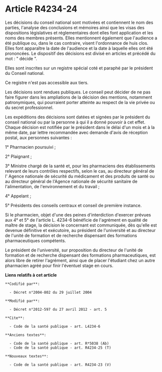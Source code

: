 # Article R4234-24

Les décisions du conseil national sont motivées et contiennent le nom des parties, l'analyse des conclusions et mémoires
ainsi que les visas des dispositions législatives et réglementaires dont elles font application et les noms des membres
présents. Elles mentionnent également que l'audience a été publique ou, dans le cas contraire, visent l'ordonnance de huis
clos. Elles font apparaître la date de l'audience et la date à laquelle elles ont été prononcées. Le dispositif des décisions
est divisé en articles et précédé du mot : " décide ". 

Elles sont inscrites sur un registre spécial coté et paraphé par le président du Conseil national. 

Ce registre n'est pas accessible aux tiers. 

Les décisions sont rendues publiques. Le conseil peut décider de ne pas faire figurer dans les ampliations de la décision des
mentions, notamment patronymiques, qui pourraient porter atteinte au respect de la vie privée ou du secret professionnel. 

Les expéditions des décisions sont datées et signées par le président du conseil national ou par la personne à qui il a donné
pouvoir à cet effet. Chaque décision est notifiée par le président dans le délai d'un mois et à la même date, par lettre
recommandée avec demande d'avis de réception postal, aux personnes suivantes : 

1° Pharmacien poursuivi ; 

2° Plaignant ; 

3° Ministre chargé de la santé et, pour les pharmaciens des établissements relevant de leurs contrôles respectifs, selon le
cas, au directeur général de l' Agence nationale de sécurité du médicament et des produits de santé ou au directeur général
de l'Agence nationale de sécurité sanitaire de l'alimentation, de l'environnement et du travail ; 

4° Appelant ; 

5° Présidents des conseils centraux et conseil de première instance. 

Si le pharmacien, objet d'une des peines d'interdiction d'exercer prévues aux 4° et 5° de l'article L. 4234-6 bénéficie de
l'agrément en qualité de maître de stage, la décision le concernant est communiquée, dès qu'elle est devenue définitive et
exécutoire, au président de l'université et au directeur de l'unité de formation et de recherche dispensant des formations
pharmaceutiques compétents. 

Le président de l'université, sur proposition du directeur de l'unité de formation et de recherche dispensant des formations
pharmaceutiques, est alors libre de retirer l'agrément, ainsi que de placer l'étudiant chez un autre pharmacien agréé pour
finir l'éventuel stage en cours.

**Liens relatifs à cet article**

	**Codifié par**:

	  - Décret n°2004-802 du 29 juillet 2004

	**Modifié par**:

	  - Décret n°2012-597 du 27 avril 2012 - art. 5

	**Cite**:

	  - Code de la santé publique - art. L4234-6

	**Anciens textes**:

	  - Code de la santé publique - art. R*5038 (Ab)
	  - Code de la santé publique - art. R4234-25 (T)

	**Nouveaux textes**:

	  - Code de la santé publique - art. R4234-23 (V)
